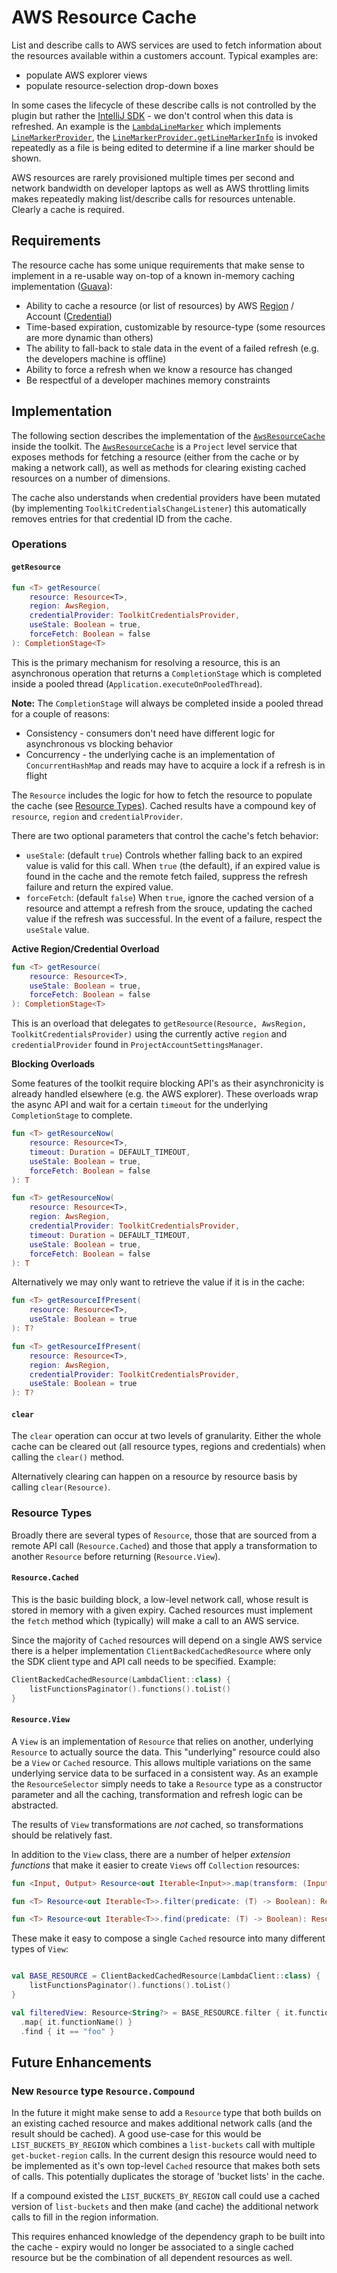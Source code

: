 # AWS Resource Cache

List and describe calls to AWS services are used to fetch information about the resources 
available within a customers account. Typical examples are:
 - populate AWS explorer views
 - populate resource-selection drop-down boxes

In some cases the lifecycle of these describe calls is not controlled by the plugin but rather
the [IntelliJ SDK][1] - we don't control when this data is refreshed. An example is the [`LambdaLineMarker`][2] which implements [`LineMarkerProvider`][3],
the [`LineMarkerProvider.getLineMarkerInfo`][4]
is invoked repeatedly as a file is being edited to determine if a line marker should be shown.

AWS resources are rarely provisioned multiple times per second and network bandwidth on developer laptops as
well as AWS throttling limits makes repeatedly making list/describe calls for resources untenable. Clearly a cache
is required.

## Requirements

The resource cache has some unique requirements that make sense to implement in a re-usable way on-top of a
known in-memory caching implementation ([Guava][5]):
- Ability to cache a resource (or list of resources) by AWS [Region][6] / Account ([Credential][7])
- Time-based expiration, customizable by resource-type (some resources are more dynamic than others)
- The ability to fall-back to stale data in the event of a failed refresh (e.g. the developers machine is offline)
- Ability to force a refresh when we know a resource has changed
- Be respectful of a developer machines memory constraints

## Implementation
The following section describes the implementation of the [`AwsResourceCache`][8] 
inside the toolkit. The [`AwsResourceCache`][8] is a `Project` level service that exposes methods for fetching a 
resource (either from the cache or by making a network call), as well as methods for clearing existing cached resources
on a number of dimensions.

The cache also understands when credential providers have been mutated (by implementing `ToolkitCredentialsChangeListener`) this
automatically removes entries for that credential ID from the cache.

### Operations

#### `getResource`

```kt
fun <T> getResource(
    resource: Resource<T>,
    region: AwsRegion,
    credentialProvider: ToolkitCredentialsProvider,
    useStale: Boolean = true,
    forceFetch: Boolean = false
): CompletionStage<T>
```
This is the primary mechanism for resolving a resource, this is an asynchronous operation 
that returns a `CompletionStage` which is completed inside a pooled thread (`Application.executeOnPooledThread`). 

**Note:** The `CompletionStage` will always be completed inside a pooled thread for a couple of reasons:
* Consistency - consumers don't need have different logic for asynchronous vs blocking behavior
* Concurrency - the underlying cache is an implementation of `ConcurrentHashMap` and reads may have to acquire a 
lock if a refresh is in flight

The `Resource` includes the logic for how to fetch the resource to populate the cache 
(see [Resource Types](#resource-types)). Cached results have a compound key of `resource`, 
`region` and `credentialProvider`.

There are two optional parameters that control the cache's fetch behavior:
* `useStale`: (default `true`) Controls whether falling back to an expired value is valid for this call. When `true` (the default), if an expired value is found in the cache 
and the remote fetch failed, suppress the refresh failure and return the expired value.
* `forceFetch`: (default `false`) When `true`, ignore the cached version of a resource and attempt a refresh from the srouce, updating the cached value 
if the refresh was successful. In the event of a failure, respect the `useStale` value.

**Active Region/Credential Overload**
```kt
fun <T> getResource(
    resource: Resource<T>,
    useStale: Boolean = true,
    forceFetch: Boolean = false
): CompletionStage<T>
```
This is an overload that delegates to `getResource(Resource, AwsRegion, ToolkitCredentialsProvider)` using the currently active `region` 
and `credentialProvider` found in `ProjectAccountSettingsManager`.

**Blocking Overloads**

Some features of the toolkit require blocking API's as their asynchronicity is already handled elsewhere (e.g. the AWS explorer). These overloads
wrap the async API and wait for a certain `timeout` for the underlying `CompletionStage` to complete.

```kt
fun <T> getResourceNow(
    resource: Resource<T>,
    timeout: Duration = DEFAULT_TIMEOUT,
    useStale: Boolean = true,
    forceFetch: Boolean = false
): T 
```

```kt
fun <T> getResourceNow(
    resource: Resource<T>,
    region: AwsRegion,
    credentialProvider: ToolkitCredentialsProvider,
    timeout: Duration = DEFAULT_TIMEOUT,
    useStale: Boolean = true,
    forceFetch: Boolean = false
): T
```

Alternatively we may only want to retrieve the value if it is in the cache:

```kt
fun <T> getResourceIfPresent(
    resource: Resource<T>, 
    useStale: Boolean = true
): T?
```

```kt
fun <T> getResourceIfPresent(
    resource: Resource<T>, 
    region: AwsRegion, 
    credentialProvider: ToolkitCredentialsProvider, 
    useStale: Boolean = true
): T?
```

#### `clear`

The `clear` operation can occur at two levels of granularity. Either the whole cache can be cleared out (all resource types, regions and credentials) when calling the `clear()` method.

Alternatively clearing can happen on a resource by resource basis by calling `clear(Resource)`.

### Resource Types

Broadly there are several types of `Resource`, those that are sourced from a remote API call (`Resource.Cached`) and those that apply a transformation to another `Resource` before returning (`Resource.View`).

#### `Resource.Cached`
This is the basic building block, a low-level network call, whose result is stored in memory with a given expiry. Cached resources must implement the `fetch` 
method which (typically) will make a call to an AWS service.

Since the majority of `Cached` resources will depend on a single AWS service there is a helper implementation `ClientBackedCachedResource` 
where only the SDK client type and API call needs to be specified. Example:

```kt
ClientBackedCachedResource(LambdaClient::class) { 
    listFunctionsPaginator().functions().toList()
}
```

#### `Resource.View`
A `View` is an implementation of `Resource` that relies on another, underlying `Resource` to actually source the data. This "underlying" resource could 
also be a `View` or `Cached` resource. This allows multiple variations on the same underlying service data to be surfaced in a consistent way. As an example
the `ResourceSelector` simply needs to take a `Resource` type as a constructor parameter and all the caching, transformation and refresh logic can be abstracted.

The results of `View` transformations are *not* cached, so transformations should be relatively fast.

In addition to the `View` class, there are a number of helper *extension functions* that make it easier to create `Views` off `Collection` resources:

```kt
fun <Input, Output> Resource<out Iterable<Input>>.map(transform: (Input) -> Output): Resource<List<Output>>

fun <T> Resource<out Iterable<T>>.filter(predicate: (T) -> Boolean): Resource<List<T>>

fun <T> Resource<out Iterable<T>>.find(predicate: (T) -> Boolean): Resource<T?>
```

These make it easy to compose a single `Cached` resource into many different types of `View`:

```kt

val BASE_RESOURCE = ClientBackedCachedResource(LambdaClient::class) { 
    listFunctionsPaginator().functions().toList()
}

val filteredView: Resource<String?> = BASE_RESOURCE.filter { it.functionArn() > 5 }
  .map{ it.functionName() }
  .find { it == "foo" }
```

## Future Enhancements

### New `Resource` type `Resource.Compound`
In the future it might make sense to add a `Resource` type that both builds on an existing cached resource and makes additional network calls (and the 
result should be cached). A good use-case for this would be `LIST_BUCKETS_BY_REGION` which combines a `list-buckets` call with multiple `get-bucket-region` calls. In 
 the current design this resource would need to be implemented as it's own top-level `Cached` resource that makes both sets of calls. This potentially
 duplicates the storage of 'bucket lists' in the cache. 
 
 If a compound existed the `LIST_BUCKETS_BY_REGION` call could use a cached version of `list-buckets` and then make (and cache) the additional network
 calls to fill in the region information.
 
 This requires enhanced knowledge of the dependency graph to be built into the cache - expiry would no longer be associated to a single
 cached resource but be the combination of all dependent resources as well. 

[1]: https://www.jetbrains.org/intellij/sdk/docs/welcome.html
[2]: https://github.com/aws/aws-toolkit-jetbrains/blob/72ca1c96bb44955f06a729dfd41858179839efe7/jetbrains-core/src/software/aws/toolkits/jetbrains/services/lambda/upload/LambdaLineMarker.kt
[3]: https://github.com/JetBrains/intellij-community/blob/master/platform/lang-api/src/com/intellij/codeInsight/daemon/LineMarkerProvider.java
[4]: https://github.com/JetBrains/intellij-community/blob/master/platform/lang-api/src/com/intellij/codeInsight/daemon/LineMarkerProvider.java#L77
[5]: https://github.com/google/guava/wiki/CachesExplained
[6]: https://github.com/aws/aws-toolkit-jetbrains/blob/master/core/src/software/aws/toolkits/core/region/AwsRegion.kt
[7]: https://github.com/aws/aws-toolkit-jetbrains/blob/master/core/src/software/aws/toolkits/core/credentials/ToolkitCredentialsProvider.kt
[8]: https://github.com/aws/aws-toolkit-jetbrains/blob/master/jetbrains-core/src/software/aws/toolkits/jetbrains/core/AwsResourceCache.kt
